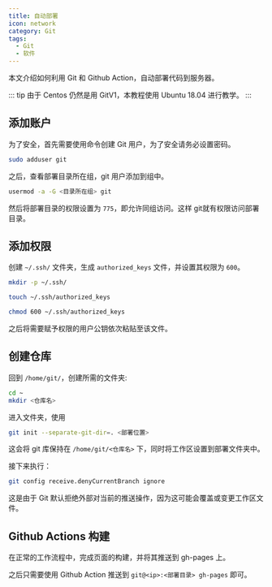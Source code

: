 ```yaml
---
title: 自动部署
icon: network
category: Git
tags:
  - Git
  - 软件
---
```


本文介绍如何利用 Git 和 Github Action，自动部署代码到服务器。

<!-- more -->

::: tip
由于 Centos 仍然是用 GitV1，本教程使用 Ubuntu 18.04 进行教学。
:::

## 添加账户

为了安全，首先需要使用命令创建 Git 用户，为了安全请务必设置密码。

```sh
sudo adduser git
```

之后，查看部署目录所在组，git 用户添加到组中。

```sh
usermod -a -G <目录所在组> git
```

然后将部署目录的权限设置为 `775`，即允许同组访问。这样 git就有权限访问部署目录。

## 添加权限

创建 `~/.ssh/` 文件夹，生成 `authorized_keys` 文件，并设置其权限为 `600`。

```sh
mkdir -p ~/.ssh/

touch ~/.ssh/authorized_keys

chmod 600 ~/.ssh/authorized_keys
```

之后将需要赋予权限的用户公钥依次粘贴至该文件。

## 创建仓库

回到 `/home/git/`，创建所需的文件夹:

```sh
cd ~
mkdir <仓库名>
```

进入文件夹，使用

```sh
git init --separate-git-dir=. <部署位置>
```

这会将 git 库保持在 `/home/git/<仓库名>` 下，同时将工作区设置到部署文件夹中。

接下来执行：

```sh
git config receive.denyCurrentBranch ignore
```

这是由于 Git 默认拒绝外部对当前的推送操作，因为这可能会覆盖或变更工作区文件。

## Github Actions 构建

在正常的工作流程中，完成页面的构建，并将其推送到 gh-pages 上。

之后只需要使用 Github Action 推送到 `git@<ip>:<部署目录> gh-pages` 即可。
